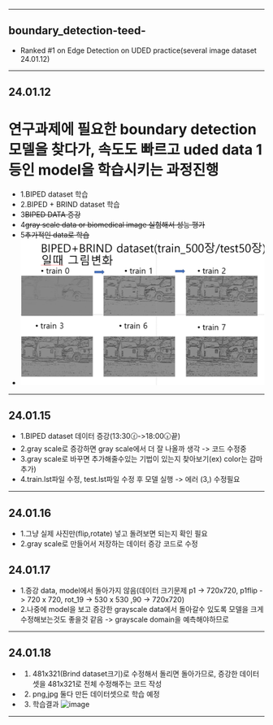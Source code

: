 
---
## boundary_detection-teed-
 -  Ranked #1 on Edge Detection on UDED practice(several image dataset 24.01.12)
---
## 24.01.12 

# 연구과제에 필요한 boundary detection 모델을 찾다가, 속도도 빠르고 uded data 1등인 model을 학습시키는 과정진행
- 1.BIPED dataset 학습 
- 2.BIPED + BRIND dataset 학습
- 3~~BIPED DATA 증강~~
- 4~~gray scale data or biomedical image 실험해서 성능 평가~~
- 5~~추가적인 data로 학습~~
- <img src="240112/TEED-main/TEED-main/checkpoints/스크린샷 2024-01-12 184036.png" alt="설명">
---
## 24.01.15
- 1.BIPED dataset 데이터 증강(13:30🕜->18:00🕡끝)
- 2.gray scale로 증강하면 gray scale에서 더 잘 나올까 생각 -> 코드 수정중
- 3.gray scale로 바꾸면 추가해줄수있는 기법이 있는지 찾아보기(ex) color는 감마추가)
- 4.train.lst파일 수정, test.lst파일 수정 후 모델 실행 -> 에러 (3,) 수정필요
---
## 24.01.16
- 1.그냥 실제 사진만(flip,rotate) 넣고 돌려보면 되는지 확인 필요
- 2.gray scale로 만들어서 저장하는 데이터 증강 코드로 수정 
## 24.01.17
- 1.증강 data, model에서 돌아가지 않음(데이터 크기문제 p1 -> 720x720, p1flip -> 720 x 720, rot_19 -> 530 x 530 ,90 -> 720x720)
- 2.나중에 model을 보고 증강한 grayscale data에서 돌아갈수 있도록 모델을 크게 수정해보는것도 좋을것 같음 -> grayscale domain을 예측해야하므로 
---
## 24.01.18
- 1. 481x321(Brind dataset크기)로 수정해서 돌리면 돌아가므로, 증강한 데이터셋을 481x321로 전체 수정해주는 코드 작성
- 2. png,jpg 둘다 만든 데이터셋으로 학습 예정
- 3. 학습결과 
![image](https://github.com/Lee-ghwan-ho/boundary_detection-teed-/assets/114568122/11d7d3c4-d03e-4e1a-8af5-fb7eec27f3bb)

---
